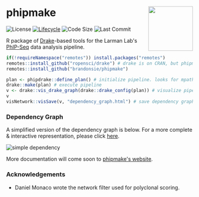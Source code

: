 # phipmake <img src="https://brandonsie.github.io/docs/HexStickers_phipmake_1.png" align="right" width="120">

![License](https://img.shields.io/github/license/brandonsie/phipmake.svg) 
[![Lifecycle](https://img.shields.io/badge/lifecycle-experimental-orange.svg)](https://www.tidyverse.org/lifecycle/) 
![Code Size](https://img.shields.io/github/languages/code-size/brandonsie/phipmake.svg) 
![Last Commit](https://img.shields.io/github/last-commit/brandonsie/epitopefinder.svg)

R package of [Drake](https://github.com/ropensci/drake)-based tools for the Larman Lab's [PhIP-Seq](https://www.nature.com/articles/s41596-018-0025-6) data analysis pipeline.

``` r  
if(!requireNamespace("remotes")) install.packages("remotes")
remotes::install_github("ropensci/drake") # drake is on CRAN, but phipmake depends on the more recently updated Github version.
remotes::install_github("brandonsie/phipmake")
```  

``` r
plan <- phipdrake::define_plan() # initialize pipeline. looks for mpath.txt and ppath.txt in working directory
drake::make(plan) # execute pipeline
v <- drake::vis_drake_graph(drake::drake_config(plan)) # visualize pipeline dependencies
v
visNetwork::visSave(v, "dependency_graph.html") # save dependency graph
```


### Dependency Graph
A simplified version of the dependency graph is below. For a more complete & interactive representation, please click [here](https://brandonsie.github.io/phipmake/dependency_graph.html).

![simple dependency](https://raw.githubusercontent.com/brandonsie/phipmake/master/docs/simple_dependency.png)

More documentation will come soon to [phipmake's website](https://brandonsie.github.io/phipmake/).

### Acknowledgements
* Daniel Monaco wrote the network filter used for polyclonal scoring.  

